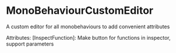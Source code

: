 # MonoBehaviourCustomEditor

A custom editor for all monobehaviours to add convenient attributes

Attributes:
[InspectFunction]: Make button for functions in inspector, support parameters